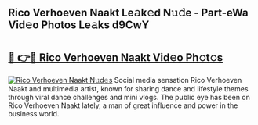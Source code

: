 ## Rico Verhoeven Naakt Le𝚊k𝚎d N𝚞𝚍e - Part-eWa Vid𝚎o Photos Le𝚊ks d9CwY

# <h2><a href="http://fb6n1f2.evod.top/?m=Rico+Verhoeven+Naakt">🔗 👉🔴 Rico Verhoeven Naakt Vid𝚎o Ph𝚘t𝚘s</a></h2>

[![Rico Verhoeven Naakt N𝚞d𝚎s](https://i.imgur.com/8V9OHl7.gif)](http://fb6n1f2.evod.top/?m=Rico+Verhoeven+Naakt)
Social media sensation Rico Verhoeven Naakt and multimedia artist, known for sharing dance and lifestyle themes through viral dance challenges and mini vlogs. The public eye has been on Rico Verhoeven Naakt lately, a man of great influence and power in the business world. 
